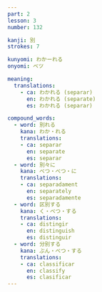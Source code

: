 ```yaml
---
part: 2
lesson: 3
number: 132

kanji: 別
strokes: 7

kunyomi: わかーれる
onyomi: ベツ

meaning:
  translations:
    - ca: わかれる (separar)
      en: わかれる (separate)
      es: わかれる (separar)

compound_words:
  - word: 別れる
    kana: わか・れる
    translations:
    - ca: separar
      en: separate
      es: separar
  - word: 別々に
    kana: べつ・べつ・に
    translations:
    - ca: separadament
      en: separately
      es: separadamente
  - word: 区別する
    kana: く・べつ・する
    translations:
    - ca: distingir
      en: distinguish
      es: distinguir
  - word: 分別する
    kana: ぶん・べつ・する
    translations:
    - ca: classificar
      en: classify
      es: clasificar
---
```

